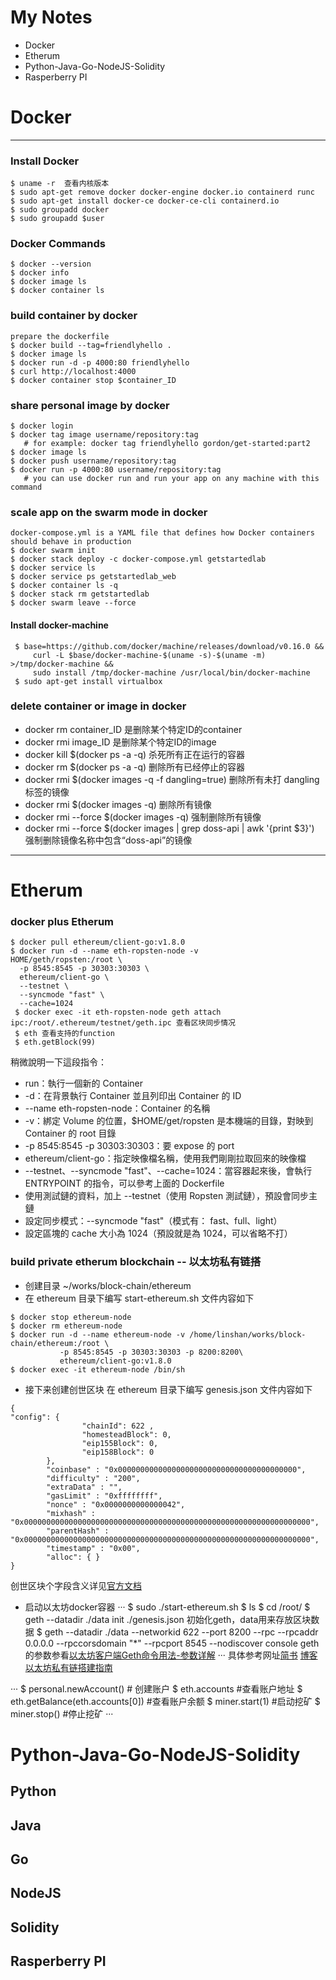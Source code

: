 # My Notes
 - Docker 
 - Etherum
 - Python-Java-Go-NodeJS-Solidity
 - Rasperberry PI

# Docker 
----
### Install Docker
```
$ uname -r  查看内核版本
$ sudo apt-get remove docker docker-engine docker.io containerd runc
$ sudo apt-get install docker-ce docker-ce-cli containerd.io
$ sudo groupadd docker
$ sudo groupadd $user
```

### Docker Commands
```
$ docker --version
$ docker info
$ docker image ls
$ docker container ls
```

### build container by docker
```
prepare the dockerfile
$ docker build --tag=friendlyhello .
$ docker image ls
$ docker run -d -p 4000:80 friendlyhello
$ curl http://localhost:4000
$ docker container stop $container_ID
```

### share personal image by docker
```
$ docker login
$ docker tag image username/repository:tag
   # for example: docker tag friendlyhello gordon/get-started:part2
$ docker image ls
$ docker push username/repository:tag
$ docker run -p 4000:80 username/repository:tag  
   # you can use docker run and run your app on any machine with this command
```

### scale app on the swarm mode in docker 
```
docker-compose.yml is a YAML file that defines how Docker containers should behave in production
$ docker swarm init
$ docker stack deploy -c docker-compose.yml getstartedlab
$ docker service ls
$ docker service ps getstartedlab_web
$ docker container ls -q
$ docker stack rm getstartedlab
$ docker swarm leave --force
```


#### Install docker-machine
```
 $ base=https://github.com/docker/machine/releases/download/v0.16.0 &&
     curl -L $base/docker-machine-$(uname -s)-$(uname -m) >/tmp/docker-machine &&
     sudo install /tmp/docker-machine /usr/local/bin/docker-machine
 $ sudo apt-get install virtualbox
```
### delete container or image in docker

- docker rm container_ID 是删除某个特定ID的container
- docker rmi image_ID 是删除某个特定ID的image
- docker kill $(docker ps -a -q) 杀死所有正在运行的容器
- docker rm $(docker ps -a -q)   删除所有已经停止的容器
- docker rmi $(docker images -q -f dangling=true)  删除所有未打 dangling 标签的镜像
- docker rmi $(docker images -q)   删除所有镜像
- docker rmi --force $(docker images -q) 强制删除所有镜像
- docker rmi --force $(docker images | grep doss-api | awk '{print $3}') 强制删除镜像名称中包含“doss-api”的镜像

----

# Etherum 

### docker plus Etherum
```
$ docker pull ethereum/client-go:v1.8.0
$ docker run -d --name eth-ropsten-node -v          HOME/geth/ropsten:/root \
  -p 8545:8545 -p 30303:30303 \
  ethereum/client-go \
  --testnet \
  --syncmode "fast" \
  --cache=1024
 $ docker exec -it eth-ropsten-node geth attach ipc:/root/.ethereum/testnet/geth.ipc 查看区块同步情况
 $ eth 查看支持的function
 $ eth.getBlock(99)
```
稍微說明一下這段指令：
- run：執行一個新的 Container
- -d：在背景執行 Container 並且列印出 Container 的 ID
- --name eth-ropsten-node：Container 的名稱
- -v：綁定 Volume 的位置，$HOME/get/ropsten 是本機端的目錄，對映到 Container 的 root 目錄
- -p 8545:8545 -p 30303:30303：要 expose 的 port
- ethereum/client-go：指定映像檔名稱，使用我們剛剛拉取回來的映像檔
- --testnet、--syncmode "fast"、--cache=1024：當容器起來後，會執行 ENTRYPOINT 的指令，可以參考上面的 Dockerfile
- 使用測試鏈的資料，加上 --testnet（使用 Ropsten 測試鏈），預設會同步主鏈
- 設定同步模式：--syncmode "fast"（模式有： fast、full、light）
- 設定區塊的 cache 大小為 1024（預設就是為 1024，可以省略不打）


### build private etherum blockchain -- 以太坊私有链搭

-  创建目录 ~/works/block-chain/ethereum
-  在 ethereum 目录下编写 start-ethereum.sh 文件内容如下
```
$ docker stop ethereum-node
$ docker rm ethereum-node
$ docker run -d --name ethereum-node -v /home/linshan/works/block-chain/ethereum:/root \
           -p 8545:8545 -p 30303:30303 -p 8200:8200\
           ethereum/client-go:v1.8.0
$ docker exec -it ethereum-node /bin/sh
```
- 接下来创建创世区块
    在 ethereum 目录下编写 genesis.json 文件内容如下
```
{
"config": {
                "chainId": 622 ,
                "homesteadBlock": 0,
                "eip155Block": 0,
                "eip158Block": 0
        },
        "coinbase" : "0x0000000000000000000000000000000000000000",
        "difficulty" : "200",
        "extraData" : "",
        "gasLimit" : "0xffffffff",
        "nonce" : "0x0000000000000042",
        "mixhash" : "0x0000000000000000000000000000000000000000000000000000000000000000",
        "parentHash" : "0x0000000000000000000000000000000000000000000000000000000000000000",
        "timestamp" : "0x00",
        "alloc": { }
}
```
创世区块个字段含义详见[官方文档](https://link.jianshu.com/?t=https%3A%2F%2Fgithub.com%2Fethereum%2Fgo-ethereum)

- 启动以太坊docker容器
···
$ sudo ./start-ethereum.sh
$ ls
$ cd /root/
$ geth --datadir ./data init ./genesis.json  初始化geth，data用来存放区块数据
$ geth --datadir ./data --networkid 622 --port 8200 --rpc  --rpcaddr 0.0.0.0  --rpccorsdomain "*" --rpcport 8545 --nodiscover console
   geth 的参数参看[以太坊客户端Geth命令用法-参数详解](https://link.jianshu.com/?t=https%3A%2F%2Fwww.cnblogs.com%2Ftinyxiong%2Fp%2F7918706.html)
···
具体参考网址[简书](https://www.jianshu.com/p/9b9d76cc58ff)
[博客](https://www.cnblogs.com/jackluo/p/8513880.html)
[以太坊私有链搭建指南](https://g2ex.github.io/2017/09/12/ethereum-guidance/)


···
$ personal.newAccount()  # 创建账户
$ eth.accounts      #查看账户地址
$ eth.getBalance(eth.accounts[0])  #查看账户余额
$ miner.start(1)        #启动挖矿
$ miner.stop()          #停止挖矿
···












# Python-Java-Go-NodeJS-Solidity 
## Python 
   
## Java

## Go

## NodeJS

## Solidity


## Rasperberry PI
